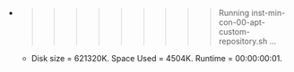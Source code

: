 * >>>>>>>>> Running inst-min-con-00-apt-custom-repository.sh ...
  * Disk size = 621320K. Space Used = 4504K. Runtime = 00:00:00:01.
